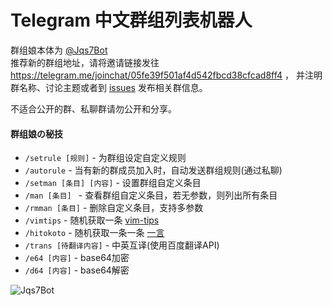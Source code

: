 # Telegram 中文群组列表机器人

群组娘本体为 [@Jqs7Bot](https://telegram.me/Jqs7Bot)<br/>
推荐新的群组地址，请将邀请链接发往
https://telegram.me/joinchat/05fe39f501af4d542fbcd38cfcad8ff4 ，
并注明群名称、讨论主题或者到
[issues](https://github.com/jqs7/telegram-chinese-groups/issues)
发布相关群信息。

不适合公开的群、私聊群请勿公开和分享。

#### 群组娘の秘技

- `/setrule [规则]` - 为群组设定自定义规则
- `/autorule` - 当有新的群成员加入时，自动发送群组规则(通过私聊)
- `/setman [条目] [内容]` - 设置群组自定义条目
- `/man [条目] ` - 查看群组自定义条目，若无参数，则列出所有条目
- `/rmman [条目]` - 删除自定义条目，支持多参数
- `/vimtips` - 随机获取一条 [vim-tips](http://vim-tips.com/about)
- `/hitokoto` - 随机获取一条一条 [一言](http://hitokoto.us/index.html)
- `/trans [待翻译内容]` - 中英互译(使用百度翻译API)
- `/e64 [内容]` - base64加密
- `/d64 [内容]` - base64解密

![Jqs7Bot](http://ww2.sinaimg.cn/large/71d9577dgw1eu5kuwdr3yj21kw1k7qhp.jpg)
